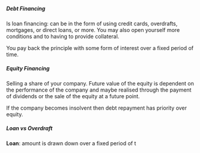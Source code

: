 ##### Debt Financing
Is loan financing: can be in the form of using credit cards, overdrafts, mortgages, or direct loans, or more. You may also open yourself more conditions and to having to provide collateral.

You pay back the principle with some form of interest over a fixed period of time.

##### Equity Financing
Selling a share of your company. Future value of the equity is dependent on the performance of the company and maybe realised through the payment of dividends or the sale of the equity at a future point.

If the company becomes insolvent then debt repayment has priority over equity.

##### Loan vs Overdraft

**Loan**: amount is drawn down over a fixed period of t 